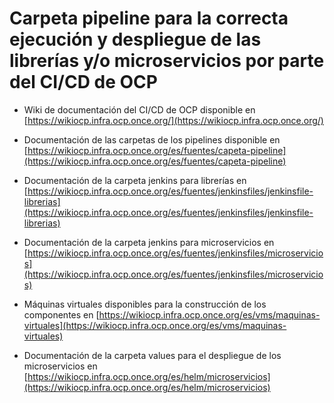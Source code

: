 # Carpeta pipeline para la correcta ejecución y despliegue de las librerías y/o microservicios por parte del CI/CD de OCP

* Wiki de documentación del CI/CD de OCP disponible en [https://wikiocp.infra.ocp.once.org/](https://wikiocp.infra.ocp.once.org/)


* Documentación de las carpetas de los pipelines disponible en [https://wikiocp.infra.ocp.once.org/es/fuentes/capeta-pipeline](https://wikiocp.infra.ocp.once.org/es/fuentes/capeta-pipeline)


* Documentación de la carpeta jenkins para librerías en [https://wikiocp.infra.ocp.once.org/es/fuentes/jenkinsfiles/jenkinsfile-librerias](https://wikiocp.infra.ocp.once.org/es/fuentes/jenkinsfiles/jenkinsfile-librerias)


* Documentación de la carpeta jenkins para microservicios en [https://wikiocp.infra.ocp.once.org/es/fuentes/jenkinsfiles/microservicios](https://wikiocp.infra.ocp.once.org/es/fuentes/jenkinsfiles/microservicios)


* Máquinas virtuales disponibles para la construcción de los componentes en [https://wikiocp.infra.ocp.once.org/es/vms/maquinas-virtuales](https://wikiocp.infra.ocp.once.org/es/vms/maquinas-virtuales)


* Documentación de la carpeta values para el despliegue de los microservicios en [https://wikiocp.infra.ocp.once.org/es/helm/microservicios](https://wikiocp.infra.ocp.once.org/es/helm/microservicios)